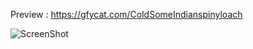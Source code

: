 Preview :
https://gfycat.com/ColdSomeIndianspinyloach

![ScreenShot](http://i.imgur.com/ofMXMEL.jpg)